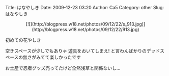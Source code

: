 Title: はなやしき
Date: 2009-12-23 03:20
Author: Ca5
Category: other
Slug: はなやしき

<p>
<center>
[![](http://blogpress.w18.net/photos/09/12/22/s_913.jpg)](http://blogpress.w18.net/photos/09/12/22/913.jpg)

</center>
  
初めての花やしき

</p>
空きスペースが少しでもありゃ  
遊具をおいてしまえ!  
と言わんばかりのデッドスペースの無さがみてて楽しかったです

お土産で忍者グッズ売ってたけど全然浅草と関係ないし...
